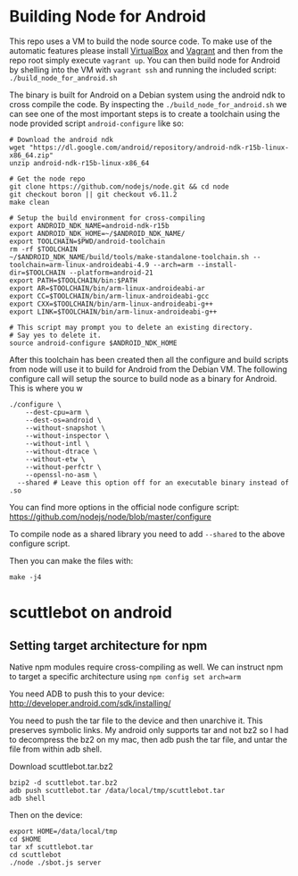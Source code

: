 # Building Node for Android
This repo uses a VM to build the node source code. To make use of the automatic
features please install [VirtualBox](https://www.virtualbox.org/wiki/Downloads) and [Vagrant](https://www.vagrantup.com/docs/installation/) and then from the repo
root simply execute `vagrant up`. You can then build node for Android by
shelling into the VM with `vagrant ssh` and running the included script:
`./build_node_for_android.sh`

The binary is built for Android on a Debian system using the android ndk to cross
compile the code. By inspecting the `./build_node_for_android.sh` we can see one
of the most important steps is to create a toolchain using the node provided
script `android-configure` like so:

    # Download the android ndk
    wget "https://dl.google.com/android/repository/android-ndk-r15b-linux-x86_64.zip"
    unzip android-ndk-r15b-linux-x86_64

    # Get the node repo
    git clone https://github.com/nodejs/node.git && cd node
    git checkout boron || git checkout v6.11.2
    make clean

    # Setup the build environment for cross-compiling
    export ANDROID_NDK_NAME=android-ndk-r15b
    export ANDROID_NDK_HOME=~/$ANDROID_NDK_NAME/
    export TOOLCHAIN=$PWD/android-toolchain
    rm -rf $TOOLCHAIN
    ~/$ANDROID_NDK_NAME/build/tools/make-standalone-toolchain.sh --toolchain=arm-linux-androideabi-4.9 --arch=arm --install-dir=$TOOLCHAIN --platform=android-21
    export PATH=$TOOLCHAIN/bin:$PATH
    export AR=$TOOLCHAIN/bin/arm-linux-androideabi-ar
    export CC=$TOOLCHAIN/bin/arm-linux-androideabi-gcc
    export CXX=$TOOLCHAIN/bin/arm-linux-androideabi-g++
    export LINK=$TOOLCHAIN/bin/arm-linux-androideabi-g++

    # This script may prompt you to delete an existing directory.
    # Say yes to delete it.
    source android-configure $ANDROID_NDK_HOME

After this toolchain has been created then all the configure and build scripts
from node will use it to build for Android from the Debian VM. The following
configure call will setup the source to build node as a binary for Android.
This is where you w

    ./configure \
    	--dest-cpu=arm \
    	--dest-os=android \
    	--without-snapshot \
    	--without-inspector \
    	--without-intl \
    	--without-dtrace \
    	--without-etw \
    	--without-perfctr \
    	--openssl-no-asm \
      --shared # Leave this option off for an executable binary instead of .so

You can find more options in the official node configure script:
https://github.com/nodejs/node/blob/master/configure

To compile node as a shared library you need to add `--shared` to the above
configure script.

Then you can make the files with:

    make -j4

# scuttlebot on android

## Setting target architecture for npm
Native npm modules require cross-compiling as well. We can instruct npm to target
a specific architecture using `npm config set arch=arm`


You need ADB to push this to your device: http://developer.android.com/sdk/installing/

You need to push the tar file to the device and then unarchive it. This preserves symbolic links. My android only supports tar and not bz2 so I had to decompress the bz2 on my mac, then adb push the tar file, and untar the file from within adb shell.

Download scuttlebot.tar.bz2

    bzip2 -d scuttlebot.tar.bz2
    adb push scuttlebot.tar /data/local/tmp/scuttlebot.tar
    adb shell

Then on the device:

    export HOME=/data/local/tmp
    cd $HOME
    tar xf scuttlebot.tar
    cd scuttlebot
    ./node ./sbot.js server
